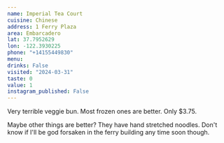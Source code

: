 ```yaml
---
name: Imperial Tea Court
cuisine: Chinese
address: 1 Ferry Plaza
area: Embarcadero
lat: 37.7952629
lon: -122.3930225
phone: "+14155449830"
menu: 
drinks: False
visited: "2024-03-31"
taste: 0
value: 1
instagram_published: False
---
```


Very terrible veggie bun. Most frozen ones are better. Only $3.75.

Maybe other things are better? They have hand stretched noodles. Don't know if I'll be god forsaken in the ferry building any time soon though.
